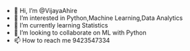- 👋 Hi, I’m @VijayaAhire
- 👀 I’m interested in Python,Machine Learning,Data Analytics
- 🌱 I’m currently learning Statistics
- 💞️ I’m looking to collaborate on ML with Python
- 📫 How to reach me 9423547334

<!---
vijayaahirejadhav/vijayaahirejadhav is a ✨ special ✨ repository because its `README.md` (this file) appears on your GitHub profile.
You can click the Preview link to take a look at your changes.
--->
